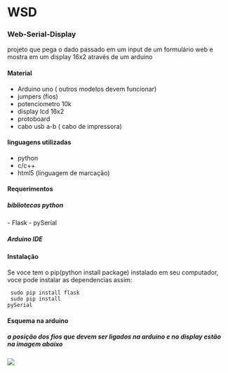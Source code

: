 <h1> WSD </h1>

<h3> Web-Serial-Display </h3>

projeto que pega o dado passado em um input de um formulário web e mostra em um display 16x2 através de um arduino

<h4>  Material </h4>

- Arduino uno ( outros modelos devem funcionar)
- jumpers (fios)
- potenciometro 10k
- display lcd 16x2  
- protoboard
- cabo usb a-b ( cabo de impressora)


<h4>  linguagens utilizadas </h4>

- python
- c/c++
- html5 (linguagem de marcação)

<h4>  Requerimentos </h4>

<h5>  bibliotecas python </h5>
- Flask
- pySerial


<h5>  Arduino IDE </h5>


<h4>  Instalação </h4>

Se voce tem o pip(python install package) instalado em seu computador, voce pode instalar as dependencias assim:

<code> sudo pip install flask </code> <br>
<code> sudo pip install pySerial </code>


<h4> Esquema na arduino </h4>

<h5> a posição dos fios que devem ser ligados na arduino e no display
estão na imagem abaixo </h5>

<img src="display-esquema.png" >





